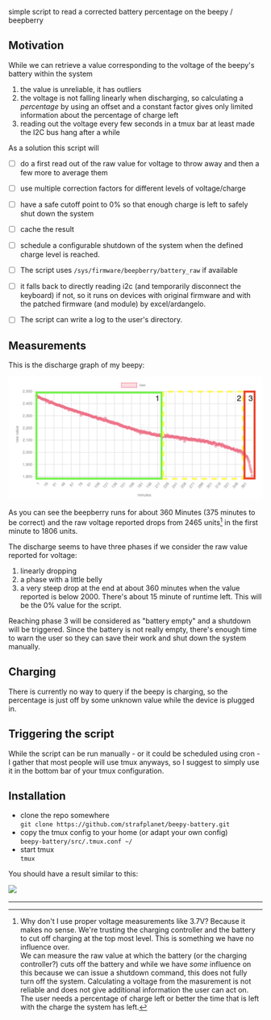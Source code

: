 simple script to read a corrected battery percentage on the beepy / beepberry

## Motivation
While we can retrieve a value corresponding to the voltage of the beepy's battery within the system  
1) the value is unreliable, it has outliers
2) the voltage is not falling linearly when discharging, so calculating a _percentage_ by using an offset and a constant factor gives only limited information about the percentage of charge left
3) reading out the voltage every few seconds in a tmux bar at least made the I2C bus hang after a while

As a solution this script will  
* [ ] do a first read out of the raw value for voltage to throw away and then a few more to average them
* [ ] use multiple correction factors for different levels of voltage/charge  
* [ ] have a safe cutoff point to 0% so that enough charge is left to safely shut down the system
* [ ] cache the result
* [ ] schedule a configurable shutdown of the system when the defined charge level is reached.

* [ ] The script uses `/sys/firmware/beepberry/battery_raw` if available
* [ ] it falls back to directly reading i2c (and temporarily disconnect the keyboard) if not, so it runs on devices with original firmware and with the patched firmware (and module) by excel/ardangelo.  

* [ ] The script can write a log to the user's directory.

## Measurements
This is the discharge graph of my beepy:

![](./images/battery_raw.png)

As you can see the beepberry runs for about 360 Minutes (375 minutes to be correct) and the raw voltage reported drops from 2465 units[^1] in the first minute to 1806 units.

The discharge seems to have three phases if we consider the raw value reported for voltage:  
1) linearly dropping
2) a phase with a little belly
3) a very steep drop at the end at about 360 minutes when the value reported is below 2000. There's about 15 minute of runtime left. This will be the 0% value for the script.

Reaching phase 3 will be considered as "battery empty" and a shutdown will be triggered. Since the battery is not really empty, there's enough time to warn the user so they can save their work and shut down the system manually.  

## Charging  
There is currently no way to query if the beepy is charging, so the percentage is just off by some unknown value while the device is plugged in.

## Triggering the script

While the script can be run manually - or it could be scheduled using cron - I gather that most people will use tmux anyways, so I suggest to simply use it in the bottom bar of your tmux configuration.

## Installation
* clone the repo somewhere  
  ```git clone https://github.com/strafplanet/beepy-battery.git ```  
* copy the tmux config to your home (or adapt your own config)  
  ```beepy-battery/src/.tmux.conf ~/```
* start tmux  
  ```tmux```

You should have a result similar to this:  

![](./images/tmux1.png)

---
[^1]: Why don't I use proper voltage measurements like 3.7V? Because it makes no sense. We're trusting the charging controller and the battery to cut off charging at the top most level. This is something we have no influence over.    
We can measure the raw value at which the battery (or the charging controller?) cuts off the battery and while we have _some_ influence on this because we can issue a shutdown command, this does not fully turn off the system.
Calculating a voltage from the masurement is not reliable and does not give additional information the user can act on. The user needs a percentage of charge left or better the time that is left with the charge the system has left.
